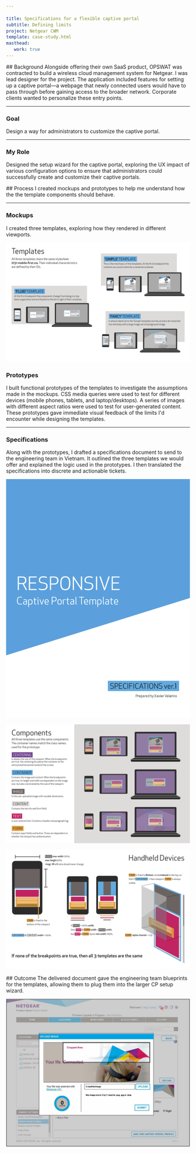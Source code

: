 ```yaml
---

title: Specifications for a flexible captive portal
subtitle: Defining limits
project: Netgear CWM
template: case-study.html
masthead:
   work: true
---
```


<section class="subgrid indenter flip-top:kid border-top:3px border-accent:cyan">
## Background 
Alongside offering their own SaaS product, OPSWAT was contracted to build a wireless cloud management system for Netgear. I was lead designer for the project.
The application included features for setting up a captive portal—a webpage that newly connected users would have to pass through before gaining access to the broader network. Corporate clients wanted to personalize these entry points.

--- 

### Goal 
Design a way for administrators to customize the captive portal.

---

### My Role 
Designed the setup wizard for the captive portal, exploring the UX impact of various configuration options to ensure that administrators could successfully create and customize their captive portals.

</section>

<section class="subgrid indenter flip-top:kid border-top:3px border-accent:magenta">
## Process 
I created mockups and prototypes to help me understand how the the template components should behave.

---

### Mockups 
I created three templates, exploring how they rendered in different viewports.

![Page from specifications document showing three options to be offered](../assets/img/netgear-captive-portal-template-variants.png)

### Prototypes 
I built functional prototypes of the templates to investigate the assumptions made in the mockups. CSS media queries were used to test for different devices (mobile phones, tablets, and laptop/desktops). A series of images with different aspect ratios were used to test for user-generated content.
These prototypes gave immediate visual feedback of the limits I'd encounter while designing the templates.

<!--*What is the goal of these points? what is the value of these endeavors? one more sentence to close the loop...*-->

---

### Specifications 
Along with the prototypes, I drafted a specifications document to send to the engineering team in Vietnam. It outlined the three templates we would offer and explained the logic used in the prototypes.
I then translated the specifications into discrete and actionable tickets.

![Cover of the specifications document](../assets/img/netgear-captive-portal-specifications-document-cover.png)

![Page from specifications document outlining components used in templates](../assets/img/netgear-captive-portal-components.png)

![Page from specifications document explaining logic used for mobile prototypes](../assets/img/netgear-captive-portal-template-logic-for-mobile.png)

</section> 

<section class="subgrid indenter flip-top:kid border-top:3px border-accent:yellow">
## Outcome 
The delivered document gave the engineering team blueprints for the templates, allowing them to plug them into the larger CP setup wizard.

![Image uploader used in the captive portal customizer](../assets/img/netgear-captive-portal-image-uploader.jpg)

</section>
